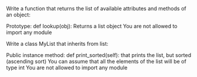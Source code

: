 Write a function that returns the list of available attributes and methods of an object:

Prototype: def lookup(obj):
Returns a list object
You are not allowed to import any module

Write a class MyList that inherits from list:

Public instance method: def print_sorted(self): that prints the list, but sorted (ascending sort)
You can assume that all the elements of the list will be of type int
You are not allowed to import any module
